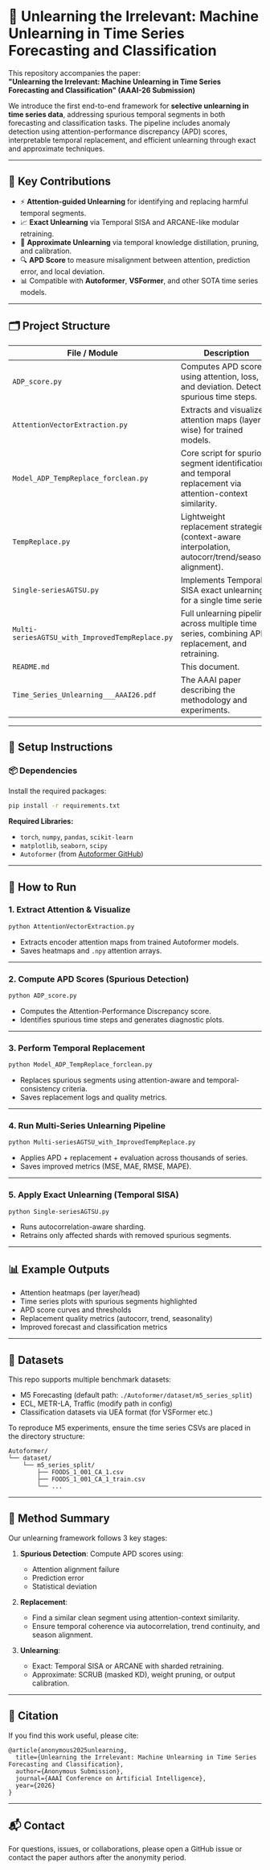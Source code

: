 
# 🧠 Unlearning the Irrelevant: Machine Unlearning in Time Series Forecasting and Classification

This repository accompanies the paper:  
**"Unlearning the Irrelevant: Machine Unlearning in Time Series Forecasting and Classification" (AAAI-26 Submission)**

We introduce the first end-to-end framework for **selective unlearning in time series data**, addressing spurious temporal segments in both forecasting and classification tasks. The pipeline includes anomaly detection using attention-performance discrepancy (APD) scores, interpretable temporal replacement, and efficient unlearning through exact and approximate techniques.

---

## 📌 Key Contributions

- ⚡ **Attention-guided Unlearning** for identifying and replacing harmful temporal segments.
- 📈 **Exact Unlearning** via Temporal SISA and ARCANE-like modular retraining.
- 🔁 **Approximate Unlearning** via temporal knowledge distillation, pruning, and calibration.
- 🔍 **APD Score** to measure misalignment between attention, prediction error, and local deviation.
- 📊 Compatible with **Autoformer**, **VSFormer**, and other SOTA time series models.

---

## 🗂️ Project Structure

| File / Module                                | Description |
|---------------------------------------------|-------------|
| `ADP_score.py`                               | Computes APD score using attention, loss, and deviation. Detects spurious time steps. |
| `AttentionVectorExtraction.py`              | Extracts and visualizes attention maps (layer-wise) for trained models. |
| `Model_ADP_TempReplace_forclean.py`         | Core script for spurious segment identification and temporal replacement via attention-context similarity. |
| `TempReplace.py`                             | Lightweight replacement strategies (context-aware interpolation, autocorr/trend/seasonal alignment). |
| `Single-seriesAGTSU.py`                     | Implements Temporal-SISA exact unlearning for a single time series. |
| `Multi-seriesAGTSU_with_ImprovedTempReplace.py` | Full unlearning pipeline across multiple time series, combining APD, replacement, and retraining. |
| `README.md`                                  | This document. |
| `Time_Series_Unlearning___AAAI26.pdf`        | The AAAI paper describing the methodology and experiments. |

---

## 🔧 Setup Instructions

### 📦 Dependencies
Install the required packages:

```bash
pip install -r requirements.txt
```

**Required Libraries:**

- `torch`, `numpy`, `pandas`, `scikit-learn`
- `matplotlib`, `seaborn`, `scipy`
- `Autoformer` (from [Autoformer GitHub](https://github.com/thuml/Autoformer))

---

## 🚀 How to Run

### 1. Extract Attention & Visualize

```bash
python AttentionVectorExtraction.py
```

- Extracts encoder attention maps from trained Autoformer models.
- Saves heatmaps and `.npy` attention arrays.

---

### 2. Compute APD Scores (Spurious Detection)

```bash
python ADP_score.py
```

- Computes the Attention-Performance Discrepancy score.
- Identifies spurious time steps and generates diagnostic plots.

---

### 3. Perform Temporal Replacement

```bash
python Model_ADP_TempReplace_forclean.py
```

- Replaces spurious segments using attention-aware and temporal-consistency criteria.
- Saves replacement logs and quality metrics.

---

### 4. Run Multi-Series Unlearning Pipeline

```bash
python Multi-seriesAGTSU_with_ImprovedTempReplace.py
```

- Applies APD + replacement + evaluation across thousands of series.
- Saves improved metrics (MSE, MAE, RMSE, MAPE).

---

### 5. Apply Exact Unlearning (Temporal SISA)

```bash
python Single-seriesAGTSU.py
```

- Runs autocorrelation-aware sharding.
- Retrains only affected shards with removed spurious segments.

---

## 📊 Example Outputs

- Attention heatmaps (per layer/head)
- Time series plots with spurious segments highlighted
- APD score curves and thresholds
- Replacement quality metrics (autocorr, trend, seasonality)
- Improved forecast and classification metrics

---

## 🧪 Datasets

This repo supports multiple benchmark datasets:
- M5 Forecasting (default path: `./Autoformer/dataset/m5_series_split`)
- ECL, METR-LA, Traffic (modify path in config)
- Classification datasets via UEA format (for VSFormer etc.)

To reproduce M5 experiments, ensure the time series CSVs are placed in the directory structure:
```
Autoformer/
└── dataset/
    └── m5_series_split/
        ├── FOODS_1_001_CA_1.csv
        ├── FOODS_1_001_CA_1_train.csv
        └── ...
```

---

## 🧠 Method Summary

Our unlearning framework follows 3 key stages:

1. **Spurious Detection**: Compute APD scores using:
   - Attention alignment failure
   - Prediction error
   - Statistical deviation

2. **Replacement**:
   - Find a similar clean segment using attention-context similarity.
   - Ensure temporal coherence via autocorrelation, trend continuity, and season alignment.

3. **Unlearning**:
   - Exact: Temporal SISA or ARCANE with sharded retraining.
   - Approximate: SCRUB (masked KD), weight pruning, or output calibration.

---

## 📄 Citation

If you find this work useful, please cite:

```
@article{anonymous2025unlearning,
  title={Unlearning the Irrelevant: Machine Unlearning in Time Series Forecasting and Classification},
  author={Anonymous Submission},
  journal={AAAI Conference on Artificial Intelligence},
  year={2026}
}
```

---

## 📬 Contact

For questions, issues, or collaborations, please open a GitHub issue or contact the paper authors after the anonymity period.
